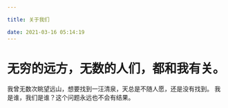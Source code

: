 ```yaml
---

title: 关于我们

date: 2021-03-16 05:14:19
---
```


#   无穷的远方，无数的人们，都和我有关。


我曾无数次眺望远山，想要找到一汪清泉，天总是不随人愿，还是没有找到。
我是谁，我们是谁？这个问题永远也不会有结果。

